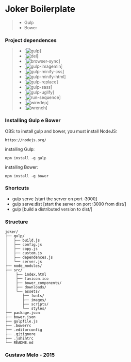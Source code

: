 # Joker Boilerplate

> * Gulp 
> * Bower


### Project dependences

> * [![gulp](https://img.shields.io/badge/gulp-%5E3.9.0-green.svg)]
> * [![del](https://img.shields.io/badge/del-%5E2.0.1-green.svg)]
> * [![browser-sync](https://img.shields.io/badge/browser--sync-%5E1.3.0-green.svg)]
> * [![gulp-imagemin](https://img.shields.io/badge/gulp--minify--css-%5E1.0.0-green.svg)]
> * [![gulp-minify-css](https://img.shields.io/badge/gulp--imagemin-%5E2.2.1-green.svg)]
> * [![gulp-minify-html](https://img.shields.io/badge/gulp--minify--html-%5E0.1.5-green.svg)]
> * [![gulp-replace](https://img.shields.io/badge/gulp--replace-%5E0.5.4-green.svg)]
> * [![gulp-sass](https://img.shields.io/badge/gulp--sass-%5E1.2.0-green.svg)]
> * [![gulp-uglify](https://img.shields.io/badge/gulp--uglify-%5E1.2.0-green.svg)]
> * [![run-sequence](https://img.shields.io/badge/run--sequence-%5E1.0.2-green.svg)]
> * [![wiredep](https://img.shields.io/badge/wiredep-~2.2.2-green.svg)]
> * [![wrench](https://img.shields.io/badge/wrench-~1.5.8-green.svg)]


### Installing Gulp e Bower
OBS: to install gulp and bower, you must install NodeJS:

```
https://nodejs.org/
```

installing Gulp:

```
npm install -g gulp
```

installing Bower:

```
npm install -g bower
```

### Shortcuts

* gulp serve [start the server on port :3000]
* gulp serve:dist [start the server on port :3000 from dist/]
* gulp [build a distributed version to dist/]


### Structure

```
joker/
├── gulp/
│   ├── build.js
│   ├── config.js
│   ├── copy.js
│   ├── custom.js
│   ├── dependences.js
│   └── server.js  
├── node_modules/
├── src/
│    ├── index.html
│    ├── favicon.ico
│    ├── bower_components/
│    ├── downloads/
│    └── assets/
│	    ├── fonts/
│	    ├── images/
│	    ├── scripts/
│	    └── styles/
├── package.json
├── bower.json
├── gulpfile.js
├── .bowerrc
├── .editorconfig
├── .gitignore
├── .jshintrc
└── README.md
```

### Gustavo Melo - 2015




